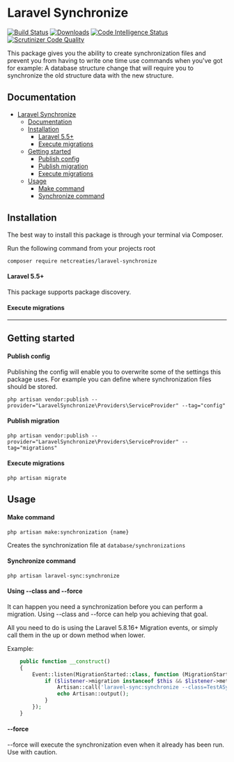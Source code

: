 # Laravel Synchronize

[![Build Status](https://travis-ci.com/RFreij/laravel-synchronize.svg?branch=master)](https://travis-ci.com/RFreij/laravel-synchronize)
[![Downloads](https://img.shields.io/packagist/dt/netcreaties/laravel-synchronize.svg)](https://packagist.org/packages/netcreaties/laravel-synchronize)
[![Code Intelligence Status](https://scrutinizer-ci.com/g/RFreij/laravel-synchronize/badges/code-intelligence.svg?b=master)](https://scrutinizer-ci.com/code-intelligence)
[![Scrutinizer Code Quality](https://scrutinizer-ci.com/g/RFreij/laravel-synchronize/badges/quality-score.png?b=master)](https://scrutinizer-ci.com/g/RFreij/laravel-synchronize/?branch=master)

This package gives you the ability to create synchronization files and prevent you from having to write one time use commands when you've got for example: A database structure change that will require you to synchronize the old structure data with the new structure.

## Documentation

-   [Laravel Synchronize](#laravel-synchronize)
    -   [Documentation](#documentation)
    -   [Installation](#installation)
        -   [Laravel 5.5+](#laravel-55)
        -   [Execute migrations](#execute-migrations)
    -   [Getting started](#getting-started)
        -   [Publish config](#publish-config)
        -   [Publish migration](#publish-migration)
        -   [Execute migrations](#execute-migrations-1)
    -   [Usage](#usage)
        -   [Make command](#make-command)
        -   [Synchronize command](#synchronize-command)

<a name="installation"></a>

## Installation

The best way to install this package is through your terminal via Composer.

Run the following command from your projects root

```shell
composer require netcreaties/laravel-synchronize
```

#### Laravel 5.5+

This package supports package discovery.

#### Execute migrations

---

<a name="getting-started"></a>

## Getting started

#### Publish config

Publishing the config will enable you to overwrite some of the settings this package uses. For example you can define where synchronization files should be stored.

```shell
php artisan vendor:publish --provider="LaravelSynchronize\Providers\ServiceProvider" --tag="config"
```

#### Publish migration

```shell
php artisan vendor:publish --provider="LaravelSynchronize\Providers\ServiceProvider" --tag="migrations"
```

#### Execute migrations

```shell
php artisan migrate
```

<a name="usage"></a>

## Usage

#### Make command

```shell
php artisan make:synchronization {name}
```

Creates the synchronization file at `database/synchronizations`

#### Synchronize command

```shell
php artisan laravel-sync:synchronize
```

#### Using --class and --force

It can happen you need a synchronization before you can perform a migration. Using --class and --force can help you achieving that goal.

All you need to do is using the Laravel 5.8.16+ Migration events, or simply call them in the up or down method when lower.

Example:

```Php
    public function __construct()
    {
        Event::listen(MigrationStarted::class, function (MigrationStarted $listener) {
            if ($listener->migration instanceof $this && $listener->method === 'up') {
                Artisan::call('laravel-sync:synchronize --class=TestASync --force');
                echo Artisan::output();
            }
        });
    }
```

#### --force

--force will execute the synchronization even when it already has been run. Use with caution.
